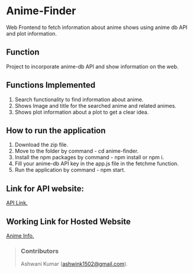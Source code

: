 # Anime-Finder
Web Frontend to fetch information about anime shows using anime db API and plot information. 

## Function 
Project to incorporate anime-db API and show information on the web.

## Functions Implemented
1. Search functionality to find information about anime.
2. Shows Image and title for the searched anime and related animes.
3. Shows plot information about a plot to get a clear idea.

## How to run the application
1. Download the zip file.
2. Move to the folder by command - cd anime-finder.
3. Install the npm packages by command - npm install or npm i.
4. Fill your anime-db API key in the app.js file in the fetchme function.
5. Run the application by command - npm start.

## Link for API website:
[API Link.](https://rapidapi.com/brian.rofiq/api/anime-db/)

## Working Link for Hosted Website
[Anime Info.](https://anime-finder-plot-info.netlify.app/)

> ### Contributors
> Ashwani Kumar (ashwink1502@gmail.com).
